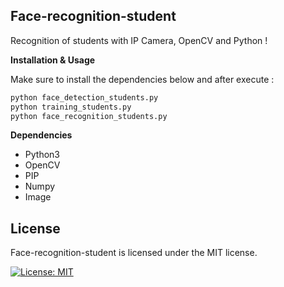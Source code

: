 ## Face-recognition-student

Recognition of students with IP Camera, OpenCV and Python !

**Installation & Usage**

Make sure to install the dependencies below and after execute :

```bash
python face_detection_students.py
python training_students.py
python face_recognition_students.py
```

**Dependencies**

* Python3
* OpenCV
* PIP
* Numpy
* Image

## License

Face-recognition-student is licensed under the MIT license.

[![License: MIT](https://img.shields.io/badge/License-MIT-yellow.svg)](https://opensource.org/licenses/MIT)
